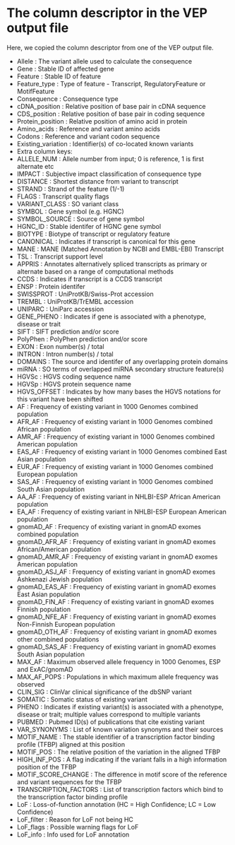 # The column descriptor in the VEP output file

Here, we copied the column descriptor from one of the VEP output file.

- Allele : The variant allele used to calculate the consequence
- Gene : Stable ID of affected gene
- Feature : Stable ID of feature
- Feature_type : Type of feature - Transcript, RegulatoryFeature or MotifFeature
- Consequence : Consequence type
- cDNA_position : Relative position of base pair in cDNA sequence
- CDS_position : Relative position of base pair in coding sequence
- Protein_position : Relative position of amino acid in protein
- Amino_acids : Reference and variant amino acids
- Codons : Reference and variant codon sequence
- Existing_variation : Identifier(s) of co-located known variants
- Extra column keys:
- ALLELE_NUM : Allele number from input; 0 is reference, 1 is first alternate etc
- IMPACT : Subjective impact classification of consequence type
- DISTANCE : Shortest distance from variant to transcript
- STRAND : Strand of the feature (1/-1)
- FLAGS : Transcript quality flags
- VARIANT_CLASS : SO variant class
- SYMBOL : Gene symbol (e.g. HGNC)
- SYMBOL_SOURCE : Source of gene symbol
- HGNC_ID : Stable identifer of HGNC gene symbol
- BIOTYPE : Biotype of transcript or regulatory feature
- CANONICAL : Indicates if transcript is canonical for this gene
- MANE : MANE (Matched Annotation by NCBI and EMBL-EBI) Transcript
- TSL : Transcript support level
- APPRIS : Annotates alternatively spliced transcripts as primary or alternate based on a range of computational methods
- CCDS : Indicates if transcript is a CCDS transcript
- ENSP : Protein identifer
- SWISSPROT : UniProtKB/Swiss-Prot accession
- TREMBL : UniProtKB/TrEMBL accession
- UNIPARC : UniParc accession
- GENE_PHENO : Indicates if gene is associated with a phenotype, disease or trait
- SIFT : SIFT prediction and/or score
- PolyPhen : PolyPhen prediction and/or score
- EXON : Exon number(s) / total
- INTRON : Intron number(s) / total
- DOMAINS : The source and identifer of any overlapping protein domains
- miRNA : SO terms of overlapped miRNA secondary structure feature(s)
- HGVSc : HGVS coding sequence name
- HGVSp : HGVS protein sequence name
- HGVS_OFFSET : Indicates by how many bases the HGVS notations for this variant have been shifted
- AF : Frequency of existing variant in 1000 Genomes combined population
- AFR_AF : Frequency of existing variant in 1000 Genomes combined African population
- AMR_AF : Frequency of existing variant in 1000 Genomes combined American population
- EAS_AF : Frequency of existing variant in 1000 Genomes combined East Asian population
- EUR_AF : Frequency of existing variant in 1000 Genomes combined European population
- SAS_AF : Frequency of existing variant in 1000 Genomes combined South Asian population
- AA_AF : Frequency of existing variant in NHLBI-ESP African American population
- EA_AF : Frequency of existing variant in NHLBI-ESP European American population
- gnomAD_AF : Frequency of existing variant in gnomAD exomes combined population
- gnomAD_AFR_AF : Frequency of existing variant in gnomAD exomes African/American population
- gnomAD_AMR_AF : Frequency of existing variant in gnomAD exomes American population
- gnomAD_ASJ_AF : Frequency of existing variant in gnomAD exomes Ashkenazi Jewish population
- gnomAD_EAS_AF : Frequency of existing variant in gnomAD exomes East Asian population
- gnomAD_FIN_AF : Frequency of existing variant in gnomAD exomes Finnish population
- gnomAD_NFE_AF : Frequency of existing variant in gnomAD exomes Non-Finnish European population
- gnomAD_OTH_AF : Frequency of existing variant in gnomAD exomes other combined populations
- gnomAD_SAS_AF : Frequency of existing variant in gnomAD exomes South Asian population
- MAX_AF : Maximum observed allele frequency in 1000 Genomes, ESP and ExAC/gnomAD
- MAX_AF_POPS : Populations in which maximum allele frequency was observed
- CLIN_SIG : ClinVar clinical significance of the dbSNP variant
- SOMATIC : Somatic status of existing variant
- PHENO : Indicates if existing variant(s) is associated with a phenotype, disease or trait; multiple values correspond to multiple variants
- PUBMED : Pubmed ID(s) of publications that cite existing variant
- VAR_SYNONYMS : List of known variation synonyms and their sources
- MOTIF_NAME : The stable identifier of a transcription factor binding profile (TFBP) aligned at this position
- MOTIF_POS : The relative position of the variation in the aligned TFBP
- HIGH_INF_POS : A flag indicating if the variant falls in a high information position of the TFBP
- MOTIF_SCORE_CHANGE : The difference in motif score of the reference and variant sequences for the TFBP
- TRANSCRIPTION_FACTORS : List of transcription factors which bind to the transcription factor binding profile
- LoF : Loss-of-function annotation (HC = High Confidence; LC = Low Confidence)
- LoF_filter : Reason for LoF not being HC
- LoF_flags : Possible warning flags for LoF
- LoF_info : Info used for LoF annotation

